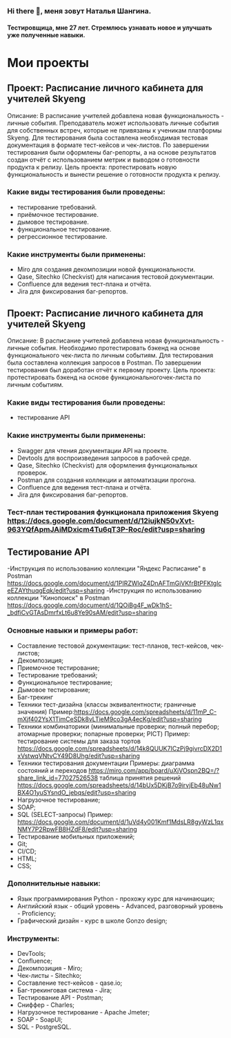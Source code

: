 ### Hi there 👋, меня зовут Наталья Шангина.
#### Тестировщица, мне 27 лет. Стремлюсь узнавать новое и улучшать уже полученные навыки.
# Мои проекты
## Проект: Расписание личного кабинета для учителей Skyeng 
Описание: В расписание учителей добавлена новая функциональность - личные события. Преподаватель может использовать личные события для собственных встреч, которые не привязаны к ученикам платформы Skyeng. Для тестирования была составлена необходимая тестовая документация в формате тест-кейсов и чек-листов. По завершении тестирования были оформлены баг-репорты, а на основе результатов создан отчёт с использованием метрик и выводом о готовности продукта к релизу. Цель проекта: протестировать новую функциональность и вынести решение о
готовности продукта к релизу.
### Какие виды тестирования были проведены:
- тестирование требований.
- приёмочное тестирование.
- дымовое тестирование.
- функциональное тестирование.
- регрессионное тестирование.
### Какие инструменты были применены:
- Miro для создания декомпозиции новой функциональности.
- Qase, Sitechko (Checkvist) для написания тестовой документации.
- Confluence для ведения тест-плана и отчёта.
- Jira для фиксирования баг-репортов.

## Проект: Расписание личного кабинета для учителей Skyeng 
Описание: В расписание учителей добавлена новая функциональность - личные события. Необходимо протестировать бэкенд на основе функционального чек-листа по личным событиям. Для тестирования была составлена коллекция запросов в Postman. По завершении тестирования был доработан отчёт к первому проекту. Цель проекта: протестировать бэкенд на основе функциональногочек-листа по личным событиям. 
### Какие виды тестирования были проведены:
- тестирование API
### Какие инструменты были применены:
- Swagger для чтения документации API на проекте.
- Devtools для воспроизведения запросов в рабочей среде.
- Qase, Sitechko (Checkvist) для оформления функциональных проверок.
- Postman для создания коллекции и автоматизации прогона.
- Confluence для ведения тест-плана и отчёта.
- Jira для фиксирования баг-репортов.

### Тест-план тестирования функционала приложения Skyeng https://docs.google.com/document/d/12iujkN50vXvt-963YQfApmJAiMDxicm4Tu6qT3P-Roc/edit?usp=sharing

## Тестирование API
-Инструкция по использованию коллекции "Яндекс Расписание" в Postman https://docs.google.com/document/d/1PIRZWlqZ4DnAFTmGiVKfrBtPFKtglceEZAYthuqgEqk/edit?usp=sharing
-Инструкция по использованию коллекции "Кинопоиск" в Postman https://docs.google.com/document/d/1QOiBg4F_wDk1hS-_bdfiCvGTAsDmrfxLt6u8Ye90sAM/edit?usp=sharing

### Основные навыки и примеры работ:
- Составление тестовой документации: тест-планов, тест-кейсов, чек-листов;
- Декомпозиция;
- Приемочное тестирование;
- Тестирование требований;
- Функциональное тестирование;
- Дымовое тестирование;
- Баг-трекинг  
- Техники тест-дизайна (классы эквивалентности; граничные значения)
Пример:https://docs.google.com/spreadsheets/d/11mP_C-mXjf402YsX1TimCeSDk8vLTieM9co3gA4ecKg/edit?usp=sharing
- Техники комбинаторики (минимальные проверки; полный перебор; атомарные проверки; попарные проверки; PICT)
Пример: тестирование системы для заказа тортов https://docs.google.com/spreadsheets/d/14k8QUUK7ICzPj9givrcDX2D1xVstwqVNtvCY49D8Uhg/edit?usp=sharing
- Техники тестирования документации 
Примеры: диаграмма состояний и переходов https://miro.com/app/board/uXjVOspn2BQ=/?share_link_id=77027526538
таблица принятия решений https://docs.google.com/spreadsheets/d/14bUx5DKjB7o9irvjEb48uNw1BX4O1yuSYsndO_jebqs/edit?usp=sharing
- Нагрузочное тестирование;
- SOAP;
- SQL (SELECT-запросы)
Пример: https://docs.google.com/document/d/1uVd4y001Kmf1MdsLR8gyWzL1qxNMY7P2RpwFB8HZdF8/edit?usp=sharing 
- Тестирование мобильных приложений;
- Git;
- CI/CD;
- HTML;
- CSS;
  
### Дополнительные навыки:
- Язык программирования Python - прохожу курс для начинающих;
- Английский язык - общий уровень - Advanced, разговорный уровень - Proficiency;
- Графический дизайн - курс в школе Gonzo design;
  
### Инструменты:
- DevTools;
- Confluence;
- Декомпозиция - Miro;
- Чек-листы - Sitechko;
- Составление тест-кейсов - qase.io;
- Баг-трекинговая система - Jira;
- Тестирование API - Postman;
- Сниффер - Charles;
- Нагрузочное тестирование - Apache Jmeter;
- SOAP - SoapUI;
- SQL - PostgreSQL.
